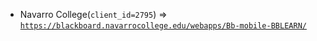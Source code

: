  - Navarro College(`client_id=2795`) => [`https://blackboard.navarrocollege.edu/webapps/Bb-mobile-BBLEARN/`](https://blackboard.navarrocollege.edu/webapps/Bb-mobile-BBLEARN/)
